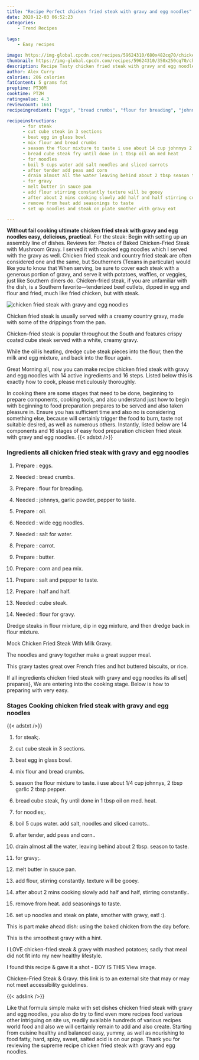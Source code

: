 ```yaml
---
title: "Recipe Perfect chicken fried steak with gravy and egg noodles"
date: 2020-12-03 06:52:23
categories:
    - Trend Recipes
    
tags:
    - Easy recipes

image: https://img-global.cpcdn.com/recipes/59624310/680x482cq70/chicken-fried-steak-with-gravy-and-egg-noodles-recipe-main-photo.jpg
thumbnail: https://img-global.cpcdn.com/recipes/59624310/350x250cq70/chicken-fried-steak-with-gravy-and-egg-noodles-recipe-main-photo.jpg
description: Recipe Tasty chicken fried steak with gravy and egg noodles with 14 ingredients and 16 stages of easy cooking.
author: Alex Curry
calories: 206 calories
fatContent: 5 grams fat
preptime: PT30M
cooktime: PT2H
ratingvalue: 4.3
reviewcount: 1661
recipeingredient: ["eggs", "bread crumbs", "flour for breading", "johnnys garlic powder pepper to taste", "oil", "wide egg noodles", "salt for water", "carrot", "butter", "corn and pea mix", "salt and pepper to taste", "half and half", "cube steak", "flour for gravy"]

recipeinstructions: 
      - for steak 
      - cut cube steak in 3 sections 
      - beat egg in glass bowl 
      - mix flour and bread crumbs 
      - season the flour mixture to taste i use about 14 cup johnnys 2 tbsp garlic 2 tbsp pepper 
      - bread cube steak fry until done in 1 tbsp oil on med heat 
      - for noodles 
      - boil 5 cups water add salt noodles and sliced carrots 
      - after tender add peas and corn 
      - drain almost all the water leaving behind about 2 tbsp season to taste 
      - for gravy 
      - melt butter in sauce pan 
      - add flour stirring constantly texture will be gooey 
      - after about 2 mins cooking slowly add half and half stirring constantly 
      - remove from heat add seasonings to taste 
      - set up noodles and steak on plate smother with gravy eat 

---
```




**Without fail cooking ultimate chicken fried steak with gravy and egg noodles easy, delicious, practical**. For the steak: Begin with setting up an assembly line of dishes. Reviews for: Photos of Baked Chicken-Fried Steak with Mushroom Gravy. I served it with cooked egg noodles which I served with the gravy as well. Chicken fried steak and country fried steak are often considered one and the same, but Southerners (Texans in particular) would like you to know that When serving, be sure to cover each steak with a generous portion of gravy, and serve it with potatoes, waffles, or veggies, just like Southern diners do. Chicken-fried steak, if you are unfamiliar with the dish, is a Southern favorite—tenderized beef cutlets, dipped in egg and flour and fried, much like fried chicken, but with steak.


![chicken fried steak with gravy and egg noodles](https://img-global.cpcdn.com/recipes/59624310/680x482cq70/chicken-fried-steak-with-gravy-and-egg-noodles-recipe-main-photo.jpg "chicken fried steak with gravy and egg noodles")



Chicken fried steak is usually served with a creamy country gravy, made with some of the drippings from the pan.

Chicken-fried steak is popular throughout the South and features crispy coated cube steak served with a white, creamy gravy.

While the oil is heating, dredge cube steak pieces into the flour, then the milk and egg mixture, and back into the flour again.


Great Morning all, now you can make recipe chicken fried steak with gravy and egg noodles with 14 active ingredients and 16 steps. Listed below this is exactly how to cook, please meticulously thoroughly.

In cooking there are some stages that need to be done, beginning to prepare components, cooking tools, and also understand just how to begin with beginning to food preparation prepares to be served and also taken pleasure in. Ensure you has sufficient time and also no is considering something else, because will certainly trigger the food to burn, taste not suitable desired, as well as numerous others. Instantly, listed below are 14 components and 16 stages of easy food preparation chicken fried steak with gravy and egg noodles.
{{< adstxt />}}

### Ingredients all chicken fried steak with gravy and egg noodles


1. Prepare  : eggs.

1. Needed  : bread crumbs.

1. Prepare  : flour for breading.

1. Needed  : johnnys, garlic powder, pepper to taste.

1. Prepare  : oil.

1. Needed  : wide egg noodles.

1. Needed  : salt for water.

1. Prepare  : carrot.

1. Prepare  : butter.

1. Prepare  : corn and pea mix.

1. Prepare  : salt and pepper to taste.

1. Prepare  : half and half.

1. Needed  : cube steak.

1. Needed  : flour for gravy.


Dredge steaks in flour mixture, dip in egg mixture, and then dredge back in flour mixture.

Mock Chicken Fried Steak With Milk Gravy.

The noodles and gravy together make a great supper meal.

This gravy tastes great over French fries and hot buttered biscuits, or rice.


If all ingredients chicken fried steak with gravy and egg noodles its all set| prepares}, We are entering into the cooking stage. Below is how to preparing with very easy.

### Stages Cooking chicken fried steak with gravy and egg noodles

{{< adstxt />}}


1. for steak;.



1. cut cube steak in 3 sections.



1. beat egg in glass bowl.



1. mix flour and bread crumbs.



1. season the flour mixture to taste. i use about 1/4 cup johnnys, 2 tbsp garlic 2 tbsp pepper.



1. bread cube steak, fry until done in 1 tbsp oil on med. heat.



1. for noodles;.



1. boil 5 cups water. add salt, noodles and sliced carrots..



1. after tender, add peas and corn..



1. drain almost all the water, leaving behind about 2 tbsp. season to taste.



1. for gravy;.



1. melt butter in sauce pan.



1. add flour, stirring constantly. texture will be gooey.



1. after about 2 mins cooking slowly add half and half, stirring constantly..



1. remove from heat. add seasonings to taste.



1. set up noodles and steak on plate, smother with gravy, eat! :).




This is part make ahead dish: using the baked chicken from the day before.

This is the smoothest gravy with a hint.

I LOVE chicken-fried steak &amp; gravy with mashed potatoes; sadly that meal did not fit into my new healthy lifestyle.

I found this recipe &amp; gave it a shot - BOY IS THIS View image.

Chicken-Fried Steak &amp; Gravy. this link is to an external site that may or may not meet accessibility guidelines.


{{< adslink />}}

Like that formula simple make with set dishes chicken fried steak with gravy and egg noodles, you also do try to find even more recipes food various other intriguing on site us, readily available hundreds of various recipes world food and also we will certainly remain to add and also create. Starting from cuisine healthy and balanced easy, yummy, as well as nourishing to food fatty, hard, spicy, sweet, salted acid is on our page. Thank you for reviewing the supreme recipe chicken fried steak with gravy and egg noodles.
